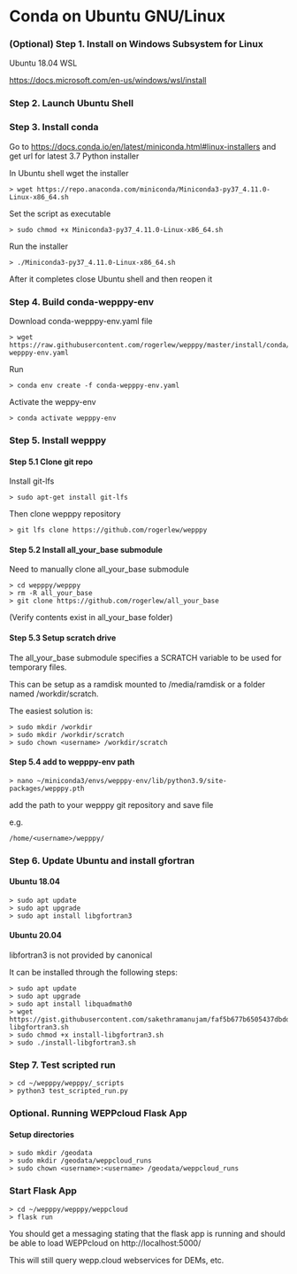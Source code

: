 # Conda on Ubuntu GNU/Linux

### (Optional) Step 1. Install on Windows Subsystem for Linux

Ubuntu 18.04 WSL

https://docs.microsoft.com/en-us/windows/wsl/install


### Step 2. Launch Ubuntu Shell 


### Step 3. Install conda

Go to https://docs.conda.io/en/latest/miniconda.html#linux-installers and get url for latest 3.7 Python installer

In Ubuntu shell wget the installer

```
> wget https://repo.anaconda.com/miniconda/Miniconda3-py37_4.11.0-Linux-x86_64.sh
```

Set the script as executable

```
> sudo chmod +x Miniconda3-py37_4.11.0-Linux-x86_64.sh
```

Run the installer

```
> ./Miniconda3-py37_4.11.0-Linux-x86_64.sh
```

After it completes close Ubuntu shell and then reopen it


### Step 4. Build conda-wepppy-env


Download conda-wepppy-env.yaml file

```
> wget https://raw.githubusercontent.com/rogerlew/wepppy/master/install/conda/conda-wepppy-env.yaml
```

Run

```
> conda env create -f conda-wepppy-env.yaml
```

Activate the weppy-env

```
> conda activate wepppy-env
```

### Step 5. Install wepppy

#### Step 5.1 Clone git repo

Install git-lfs

```
> sudo apt-get install git-lfs
```

Then clone wepppy repository

```
> git lfs clone https://github.com/rogerlew/wepppy 
```

#### Step 5.2 Install all_your_base submodule

Need to manually clone all_your_base submodule
```
> cd wepppy/wepppy
> rm -R all_your_base
> git clone https://github.com/rogerlew/all_your_base
```

(Verify contents exist in all_your_base folder)

#### Step 5.3 Setup scratch drive

The all_your_base submodule specifies a SCRATCH variable to be used for temporary files.

This can be setup as a ramdisk mounted to /media/ramdisk or a folder named /workdir/scratch.

The easiest solution is:
```
> sudo mkdir /workdir
> sudo mkdir /workdir/scratch
> sudo chown <username> /workdir/scratch
```

#### Step 5.4 add to wepppy-env path
```
> nano ~/miniconda3/envs/wepppy-env/lib/python3.9/site-packages/wepppy.pth
```

add the path to your wepppy git repository and save file

e.g.

```
/home/<username>/wepppy/
```

### Step 6. Update Ubuntu and install gfortran

#### Ubuntu 18.04
```
> sudo apt update
> sudo apt upgrade
> sudo apt install libgfortran3
```

#### Ubuntu 20.04
libfortran3 is not provided by canonical

It can be installed through the following steps:

```
> sudo apt update
> sudo apt upgrade
> sudo apt install libquadmath0
> wget https://gist.githubusercontent.com/sakethramanujam/faf5b677b6505437dbdd82170ac55322/raw/c306b71253ec50fb55d59f935885773d533b565c/install-libgfortran3.sh
> sudo chmod +x install-libgfortran3.sh
> sudo ./install-libgfortran3.sh
```

### Step 7. Test scripted run

```
> cd ~/wepppy/wepppy/_scripts
> python3 test_scripted_run.py
```

### Optional. Running WEPPcloud Flask App

#### Setup directories
```
> sudo mkdir /geodata
> sudo mkdir /geodata/weppcloud_runs
> sudo chown <username>:<username> /geodata/weppcloud_runs
```

### Start Flask App
```
> cd ~/wepppy/wepppy/weppcloud
> flask run
```

You should get a messaging stating that the flask app is running and should be able to load WEPPcloud on
http://localhost:5000/

This will still query wepp.cloud webservices for DEMs, etc.
